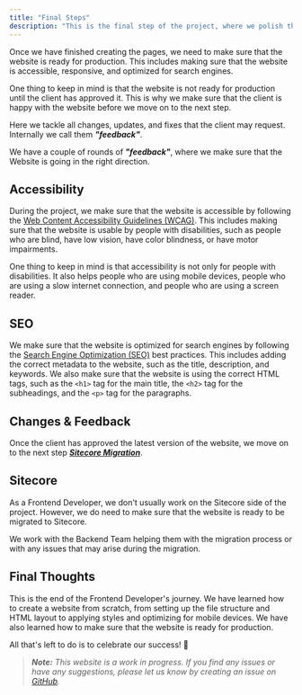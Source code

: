 ```yaml
---
title: "Final Steps"
description: "This is the final step of the project, where we polish the page and make sure it's ready for production."
---
```


Once we have finished creating the pages, we need to make sure that the website is ready for production. This includes making sure that the website is accessible, responsive, and optimized for search engines.

One thing to keep in mind is that the website is not ready for production until the client has approved it. This is why we make sure that the client is happy with the website before we move on to the next step.

Here we tackle all changes, updates, and fixes that the client may request. Internally we call them ***"feedback"***. 

We have a couple of rounds of ***"feedback"***, where we make sure that the Website is going in the right direction.

## Accessibility
During the project, we make sure that the website is accessible by following the <a href="https://www.w3.org/WAI/standards-guidelines/wcag/" target="_blank">Web Content Accessibility Guidelines (WCAG)</a>. This includes making sure that the website is usable by people with disabilities, such as people who are blind, have low vision, have color blindness, or have motor impairments.

One thing to keep in mind is that accessibility is not only for people with disabilities. It also helps people who are using mobile devices, people who are using a slow internet connection, and people who are using a screen reader.

## SEO
We make sure that the website is optimized for search engines by following the <a href="https://en.wikipedia.org/wiki/Search_engine_optimization" target="_blank">Search Engine Optimization (SEO)</a> best practices. This includes adding the correct metadata to the website, such as the title, description, and keywords. We also make sure that the website is using the correct HTML tags, such as the `<h1>` tag for the main title, the `<h2>` tag for the subheadings, and the `<p>` tag for the paragraphs.

## Changes & Feedback
Once the client has approved the latest version of the website, we move on to the next step ***[Sitecore Migration](#sitecore)***.

## Sitecore
As a Frontend Developer, we don't usually work on the Sitecore side of the project. However, we do need to make sure that the website is ready to be migrated to Sitecore.

We work with the Backend Team helping them with the migration process or with any issues that may arise during the migration.

## Final Thoughts
This is the end of the Frontend Developer's journey. We have learned how to create a website from scratch, from setting up the file structure and HTML layout to applying styles and optimizing for mobile devices. We have also learned how to make sure that the website is ready for production.

All that's left to do is to celebrate our success! 🎉

>***Note:*** _This website is a work in progress. If you find any issues or have any suggestions, please let us know by creating an issue on <a href="https://github.com/HackMort/jdk-workflow/issues" target="_blank">GitHub</a>._
